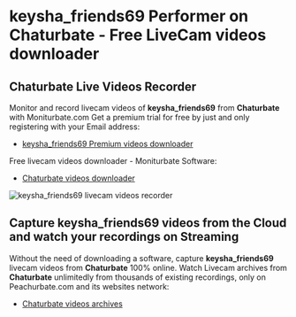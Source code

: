 # keysha_friends69 Performer on Chaturbate - Free LiveCam videos downloader

## Chaturbate Live Videos Recorder

Monitor and record livecam videos of **keysha_friends69** from **Chaturbate** with Moniturbate.com
Get a premium trial for free by just and only registering with your Email address:
* [keysha_friends69 Premium videos downloader](https://moniturbate.com/request-demo-licence-key.html)

Free livecam videos downloader - Moniturbate Software:
* [Chaturbate videos downloader](https://moniturbate.com/moniturbate-download-software.html)

![keysha_friends69 livecam videos recorder](https://peachurnet.com/templates/moniturbate-software.png)


## Capture keysha_friends69 videos from the Cloud and watch your recordings on Streaming

Without the need of downloading a software, capture **keysha_friends69** livecam videos from **Chaturbate** 100% online.
Watch Livecam archives from **Chaturbate** unlimitedly from thousands of existing recordings, only on Peachurbate.com and its websites network:
* [Chaturbate videos archives](https://peachurnet.com/)
